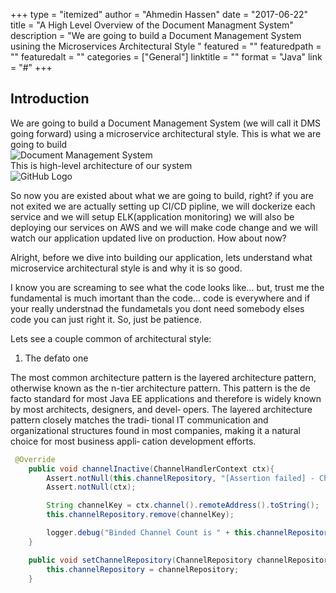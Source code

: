 +++
type = "itemized"
author = "Ahmedin Hassen"
date = "2017-06-22"
title = "A High Level Overview of the Document Managment System"
description = "We are going to build a Document Management System usining the Microservices Architectural Style "
featured = ""
featuredpath = ""
featuredalt = ""
categories = ["General"]
linktitle = ""
format = "Java"
link = "#"
+++

## Introduction
We are going to build a Document Management System (we will call it DMS going forward) using a microservice architectural style. 
This is what we are going to build <br>
![Document Management System](/img/dms.jpg)
<br>
This is high-level architecture of our system <br>
![GitHub Logo](/img/hl-diagram.jpg)

So now you are existed about what we are going to build, right? if you are not exited we are actually setting up CI/CD pipline, we will dockerize each service and we will setup ELK(application monitoring) we will also be deploying our services on AWS and we will make code change and we will watch our application updated live on production. How about now?
<br>

Alright, before we dive into building our application, lets understand what microservice architectural style is and why it is so good.
<br>

I know you are screaming to see what the code looks like... but, trust me the fundamental is much imortant than the code... code is everywhere and if your really understnad the fundametals you dont need somebody elses code you can just right it. So, just be patience. 

Lets see a couple common of architectural style:

1. The defato one

The most common architecture pattern is the layered architecture pattern, otherwise known as the n-tier architecture pattern. This pattern is the de facto standard for most Java EE applications and therefore is widely known by most architects, designers, and devel‐ opers. The layered architecture pattern closely matches the tradi‐ tional IT communication and organizational structures found in most companies, making it a natural choice for most business appli‐ cation development efforts.

``` java
 @Override
    public void channelInactive(ChannelHandlerContext ctx){
        Assert.notNull(this.channelRepository, "[Assertion failed] - ChannelRepository is required; it must not be null");
        Assert.notNull(ctx);

        String channelKey = ctx.channel().remoteAddress().toString();
        this.channelRepository.remove(channelKey);

        logger.debug("Binded Channel Count is " + this.channelRepository.size());
    }

    public void setChannelRepository(ChannelRepository channelRepository) {
        this.channelRepository = channelRepository;
    }
```





